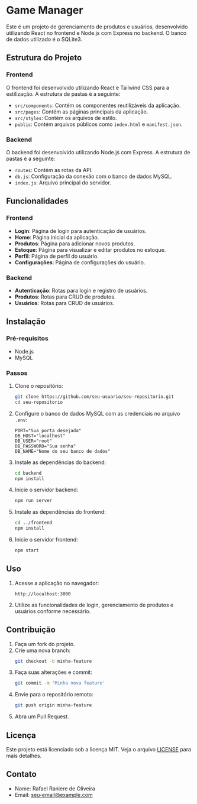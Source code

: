 # Game Manager

Este é um projeto de gerenciamento de produtos e usuários, desenvolvido utilizando React no frontend e Node.js com Express no backend. O banco de dados utilizado é o SQLite3.

## Estrutura do Projeto

### Frontend

O frontend foi desenvolvido utilizando React e Tailwind CSS para a estilização. A estrutura de pastas é a seguinte:

- `src/components`: Contém os componentes reutilizáveis da aplicação.
- `src/pages`: Contém as páginas principais da aplicação.
- `src/styles`: Contém os arquivos de estilo.
- `public`: Contém arquivos públicos como `index.html` e `manifest.json`.

### Backend

O backend foi desenvolvido utilizando Node.js com Express. A estrutura de pastas é a seguinte:

- `routes`: Contém as rotas da API.
- `db.js`: Configuração da conexão com o banco de dados MySQL.
- `index.js`: Arquivo principal do servidor.

## Funcionalidades

### Frontend

- **Login**: Página de login para autenticação de usuários.
- **Home**: Página inicial da aplicação.
- **Produtos**: Página para adicionar novos produtos.
- **Estoque**: Página para visualizar e editar produtos no estoque.
- **Perfil**: Página de perfil do usuário.
- **Configurações**: Página de configurações do usuário.

### Backend

- **Autenticação**: Rotas para login e registro de usuários.
- **Produtos**: Rotas para CRUD de produtos.
- **Usuários**: Rotas para CRUD de usuários.

## Instalação

### Pré-requisitos

- Node.js
- MySQL

### Passos

1. Clone o repositório:

   ```sh
   git clone https://github.com/seu-usuario/seu-repositorio.git
   cd seu-repositorio
   ```

2. Configure o banco de dados MySQL com as credenciais no arquivo `.env`:

   ```env
   PORT="Sua porta desejada"
   DB_HOST="localhost"
   DB_USER="root"
   DB_PASSWORD="Sua senha"
   DB_NAME="Nome do seu banco de dados"
   ```

3. Instale as dependências do backend:

   ```sh
   cd backend
   npm install
   ```

4. Inicie o servidor backend:

   ```sh
   npm run server
   ```

5. Instale as dependências do frontend:

   ```sh
   cd ../frontend
   npm install
   ```

6. Inicie o servidor frontend:
   ```sh
   npm start
   ```

## Uso

1. Acesse a aplicação no navegador:

   ```
   http://localhost:3000
   ```

2. Utilize as funcionalidades de login, gerenciamento de produtos e usuários conforme necessário.

## Contribuição

1. Faça um fork do projeto.
2. Crie uma nova branch:
   ```sh
   git checkout -b minha-feature
   ```
3. Faça suas alterações e commit:
   ```sh
   git commit -m 'Minha nova feature'
   ```
4. Envie para o repositório remoto:
   ```sh
   git push origin minha-feature
   ```
5. Abra um Pull Request.

## Licença

Este projeto está licenciado sob a licença MIT. Veja o arquivo [LICENSE](LICENSE) para mais detalhes.

## Contato

- Nome: Rafael Raniere de Oliveira
- Email: seu-email@example.com
